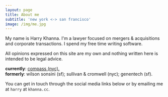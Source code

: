```yaml
---
layout: page
title: About me
subtitle: 'new york <-> san francisco'
image: /img/me.jpg
---
```


My name is Harry Khanna. I'm a lawyer focused on mergers & acquisitions and corporate transactions. I spend my free time writing software.

All opinions expressed on this site are my own and nothing written here is intended to be legal advice.

**currently**: <a href="https://www.compass.com/">compass (nyc).</a>  
**formerly**: wilson sonsini (sf); sullivan & cromwell (nyc); genentech (sf).

You can get in touch through the social media links below or by emailing me at `harry` at `khanna.cc`.
